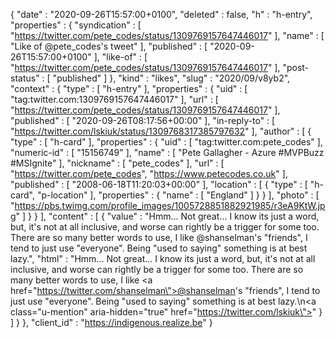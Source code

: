 {
  "date" : "2020-09-26T15:57:00+0100",
  "deleted" : false,
  "h" : "h-entry",
  "properties" : {
    "syndication" : [ "https://twitter.com/pete_codes/status/1309769157647446017" ],
    "name" : [ "Like of @pete_codes's tweet" ],
    "published" : [ "2020-09-26T15:57:00+0100" ],
    "like-of" : [ "https://twitter.com/pete_codes/status/1309769157647446017" ],
    "post-status" : [ "published" ]
  },
  "kind" : "likes",
  "slug" : "2020/09/v8yb2",
  "context" : {
    "type" : [ "h-entry" ],
    "properties" : {
      "uid" : [ "tag:twitter.com:1309769157647446017" ],
      "url" : [ "https://twitter.com/pete_codes/status/1309769157647446017" ],
      "published" : [ "2020-09-26T08:17:56+00:00" ],
      "in-reply-to" : [ "https://twitter.com/lskiuk/status/1309768317385797632" ],
      "author" : [ {
        "type" : [ "h-card" ],
        "properties" : {
          "uid" : [ "tag:twitter.com:pete_codes" ],
          "numeric-id" : [ "15156749" ],
          "name" : [ "Pete Gallagher - Azure #MVPBuzz #MSIgnite" ],
          "nickname" : [ "pete_codes" ],
          "url" : [ "https://twitter.com/pete_codes", "https://www.petecodes.co.uk" ],
          "published" : [ "2008-06-18T11:20:03+00:00" ],
          "location" : [ {
            "type" : [ "h-card", "p-location" ],
            "properties" : {
              "name" : [ "England" ]
            }
          } ],
          "photo" : [ "https://pbs.twimg.com/profile_images/1005728851882921985/r3eA9KtW.jpg" ]
        }
      } ],
      "content" : [ {
        "value" : "Hmm... Not great... I know its just a word, but, it's not at all inclusive, and worse can rightly be a trigger for some too. There are so many better words to use, I like @shanselman's \"friends\", I tend to just use \"everyone\". Being \"used to saying\" something is at best lazy.",
        "html" : "Hmm... Not great... I know its just a word, but, it's not at all inclusive, and worse can rightly be a trigger for some too. There are so many better words to use, I like <a href=\"https://twitter.com/shanselman\">@shanselman</a>'s \"friends\", I tend to just use \"everyone\". Being \"used to saying\" something is at best lazy.\n<a class=\"u-mention\" aria-hidden=\"true\" href=\"https://twitter.com/lskiuk\"></a>"
      } ]
    }
  },
  "client_id" : "https://indigenous.realize.be"
}

